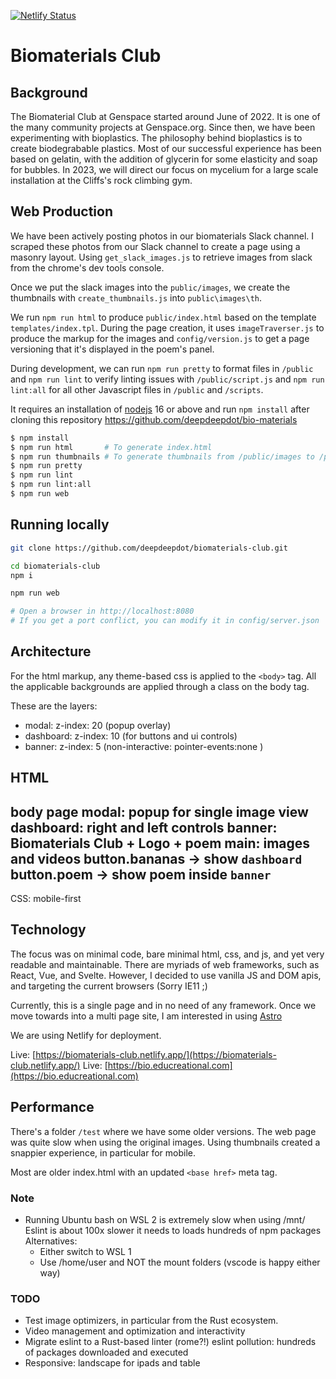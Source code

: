 [![Netlify Status](https://api.netlify.com/api/v1/badges/924f0a03-8890-4bb9-ba26-4293ae79cf95/deploy-status)](https://app.netlify.com/sites/biomaterials-club/deploys)

# Biomaterials Club

## Background

The Biomaterial Club at Genspace started around June of 2022.
It is one of the many community projects at Genspace.org.
Since then, we have been experimenting with bioplastics.
The philosophy behind bioplastics is to create biodegrabable plastics.
Most of our successful experience has been based on gelatin,
with the addition of glycerin for some elasticity and soap for bubbles.
In 2023, we will direct our focus on mycelium for a large scale
installation at the Cliffs's rock climbing gym.


## Web Production

We have been actively posting photos in our biomaterials Slack channel.
I scraped these photos from our Slack channel to create a page using a masonry layout.
Using `get_slack_images.js` to retrieve images from slack from the chrome's dev tools console.

Once we put the slack images into the `public/images`, we create the thumbnails
with `create_thumbnails.js` into `public\images\th`.

We run `npm run html` to produce `public/index.html` based on the template `templates/index.tpl`.
During the page creation, it uses `imageTraverser.js` to produce the markup for the images
and `config/version.js` to get a page versioning that it's displayed in the poem's panel.

During development, we can run `npm run pretty` to format files in `/public` and
`npm run lint` to verify linting issues with `/public/script.js` and `npm run lint:all` for all other Javascript files in `/public` and `/scripts`.

It requires an installation of [nodejs](https://nodejs.org/en/) 16 or above 
and run `npm install` after cloning this repository
https://github.com/deepdeepdot/bio-materials


```bash
$ npm install
$ npm run html       # To generate index.html
$ npm run thumbnails # To generate thumbnails from /public/images to /public/images/th
$ npm run pretty
$ npm run lint
$ npm run lint:all
$ npm run web
```

## Running locally

```bash
git clone https://github.com/deepdeepdot/biomaterials-club.git

cd biomaterials-club
npm i

npm run web

# Open a browser in http://localhost:8080
# If you get a port conflict, you can modify it in config/server.json
```


## Architecture

For the html markup, any theme-based css is applied to the `<body>` tag. All the applicable backgrounds are applied through a class on the body tag.

These are the layers:
- modal:     z-index: 20 (popup overlay)
- dashboard: z-index: 10 (for buttons and ui controls)
- banner:    z-index: 5  (non-interactive: pointer-events:none )

HTML
---
body
  page
    modal:     popup for single image view
    dashboard: right and left controls
    banner:    Biomaterials Club + Logo + poem
    main:      images and videos
      button.bananas -> show `dashboard`
      button.poem -> show poem inside `banner`
---

CSS: mobile-first


## Technology

The focus was on minimal code, bare minimal html, css, and js,
and yet very readable and maintainable.
There are myriads of web frameworks, such as React, Vue, and Svelte. However, I decided to use vanilla JS and DOM apis, and targeting the
current browsers (Sorry IE11 ;)

Currently, this is a single page and in no need of any framework.
Once we move towards into a multi page site, I am interested in using
[Astro](https://astro.build)

We are using Netlify for deployment.

Live: [https://biomaterials-club.netlify.app/](https://biomaterials-club.netlify.app/)
Live: [https://bio.educreational.com](https://bio.educreational.com)


## Performance

There's a folder `/test` where we have some older versions. The web page was quite slow when using the original images. Using thumbnails created a snappier experience, in particular for mobile.

Most are older index.html with an updated `<base href>` meta tag.

### Note
- Running Ubuntu bash on WSL 2 is extremely slow when using /mnt/
  Eslint is about 100x slower it needs to loads hundreds of npm packages
  Alternatives:
  - Either switch to WSL 1
  - Use /home/user and NOT the mount folders (vscode is happy either way)


### TODO

- Test image optimizers, in particular from the Rust ecosystem.
- Video management and optimization and interactivity
- Migrate eslint to a Rust-based linter (rome?!)
  eslint pollution: hundreds of packages downloaded and executed
- Responsive: landscape for ipads and table

